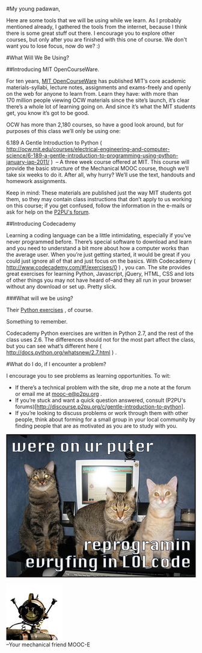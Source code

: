 #My young padawan,

Here are some tools that we will be using while we learn. As I probably mentioned already, 
I gathered the tools from the internet, because I think there is some great stuff out there. I encourage you
 to explore other courses, but only after you are finished with this one of course. We don't want you to 
 lose focus, now do we? :)

#What Will We Be Using?

##Introducing MIT OpenCourseWare.

For ten years, [MIT OpenCourseWare]( http://ocw.mit.edu/index.htm ) has published MIT’s core academic materials-syllabi, lecture notes, assignments and exams-freely and openly on the web for anyone to learn from. Learn they have: with more than 170 million people viewing OCW materials since the site’s launch, it’s clear there’s a whole lot of learning going on. And since it’s what the MIT students get, you know it’s got to be good.

OCW has more than 2,180 courses, so have a good look around, but for purposes of this class we’ll only be using one:

6.189 A Gentle Introduction to Python ( http://ocw.mit.edu/courses/electrical-engineering-and-computer-science/6-189-a-gentle-introduction-to-programming-using-python-january-iap-2011/ )  – A three week course offered at MIT. This course will provide the basic structure of the Mechanical MOOC course, though we’ll take six weeks to do it. After all, why hurry? We’ll use the text, handouts and homework assignments.

Keep in mind: These materials are published just the way MIT students got them, so they may contain class instructions that don’t apply to us working on this course; if you get confused, follow the information in the e-mails or ask for help on the [P2PU's forum](http://discourse.p2pu.org/c/gentle-introduction-to-python).

##Introducing Codecademy

Learning a coding language can be a little intimidating, especially if you’ve never programmed before. There’s special software to download and learn and you need to understand a bit more about how a computer works than the average user. When you’re just getting started, it would be great if you could just ignore all of that and just focus on the basics. With Codecademy ( http://www.codecademy.com/#!/exercises/0 ) , you can. The site provides great exercises for learning Python, Javascript, jQuery, HTML, CSS and lots of other things you may not have heard of–and they all run in your browser without any download or set up. Pretty slick.

###What will we be using?

Their [Python exercises](http://www.codecademy.com/tracks/python) , of course.

Something to remember.

Codecademy Python exercises are written in Python 2.7, and the rest of the class uses 2.6. The differences should not for the most part affect the class, but you can see what’s different here ( http://docs.python.org/whatsnew/2.7.html ) .

#What do I do, if I encounter a problem?

I encourage you to see problems as learning opportunities. To wit:

* If there’s a technical problem with the site, drop me a note at the forum or email me at [mooc-e@p2pu.org]( mailto:mooc-e@p2pu.org ) .
* If you’re stuck and want a quick question answered, consult (P2PU's forums)[http://discourse.p2pu.org/c/gentle-introduction-to-python].
* If you’re looking to discuss problems or work through them with other people, think about forming for a small group in your local community by finding people that are as motivated as you are to study with you.

![Computer catz](../img/computer_cats.jpg)

![moocie face](../img/moocie-mug.jpg)  
–Your mechanical friend MOOC-E